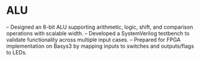 # ALU
– Designed an 8-bit ALU supporting arithmetic, logic, shift, and comparison operations with scalable width.
– Developed a SystemVerilog testbench to validate functionality across multiple input cases.
– Prepared for FPGA implementation on Basys3 by mapping inputs to switches and outputs/flags to LEDs.
